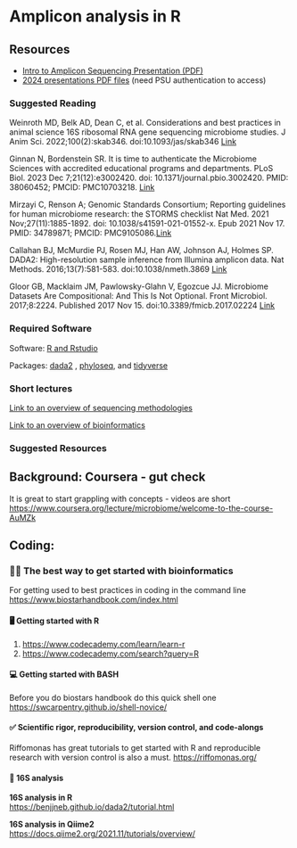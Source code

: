 # Amplicon analysis in R

## Resources
- [Intro to Amplicon Sequencing Presentation (PDF)](Lecture_Intro_Amplicon_Sequencing_Day3_Crandall.pdf)
- [2024 presentations PDF files](https://pennstateoffice365-my.sharepoint.com/:f:/g/personal/evk5387_psu_edu/ElOqaKmgAPVAqHTsW8G6aZIB1Ji_k80E3_0TR43I6FJI6Q?e=ZmnbEg) (need PSU authentication to access) 

### **Suggested Reading**

Weinroth MD, Belk AD, Dean C, et al. Considerations and best practices in animal science 16S ribosomal RNA gene sequencing microbiome studies. J Anim Sci. 2022;100(2):skab346. doi:10.1093/jas/skab346 [Link](https://academic.oup.com/jas/article/100/2/skab346/6519592)

Ginnan N, Bordenstein SR. It is time to authenticate the Microbiome Sciences with accredited educational programs and departments. PLoS Biol. 2023 Dec 7;21(12):e3002420. doi: 10.1371/journal.pbio.3002420. PMID: 38060452; PMCID: PMC10703218. [Link](https://journals.plos.org/plosbiology/article?id=10.1371/journal.pbio.3002420)

Mirzayi C, Renson A; Genomic Standards Consortium; Reporting guidelines for human microbiome research: the STORMS checklist Nat Med. 2021 Nov;27(11):1885-1892. doi: 10.1038/s41591-021-01552-x. Epub 2021 Nov 17. PMID: 34789871; PMCID: PMC9105086.[Link](https://www.nature.com/articles/s41591-021-01552-x)

Callahan BJ, McMurdie PJ, Rosen MJ, Han AW, Johnson AJ, Holmes SP. DADA2: High-resolution sample inference from Illumina amplicon data. Nat Methods. 2016;13(7):581-583. doi:10.1038/nmeth.3869 [Link](https://www.nature.com/articles/nmeth.3869)

Gloor GB, Macklaim JM, Pawlowsky-Glahn V, Egozcue JJ. Microbiome Datasets Are Compositional: And This Is Not Optional. Front Microbiol. 2017;8:2224. Published 2017 Nov 15. doi:10.3389/fmicb.2017.02224 [Link](https://www.frontiersin.org/journals/microbiology/articles/10.3389/fmicb.2017.02224/full)

### **Required Software**

Software:
[R and Rstudio](https://cran.rstudio.com/)

Packages: 
[dada2](https://bioconductor.org/packages/release/bioc/html/dada2.html) , [phyloseq](https://bioconductor.org/packages/release/bioc/html/phyloseq.html), and [tidyverse](https://tidyverse.tidyverse.org/)

### **Short lectures**
[Link to an overview of sequencing methodologies](https://psu.mediaspace.kaltura.com/media/Next+Generation+Sequencing/1_12vugl0d)

[Link to an overview of bioinformatics](https://psu.mediaspace.kaltura.com/media/Overview+of+Bioinformatics+and+Diversity+Metrics/1_1ih13k9f)

### **Suggested Resources**

## Background: Coursera - gut check
It is great to start grappling with concepts - videos are short<br>
https://www.coursera.org/lecture/microbiome/welcome-to-the-course-AuMZk

## Coding:

### 🧑‍💻 The best way to get started with bioinformatics
For getting used to best practices in coding in the command line<br>
https://www.biostarhandbook.com/index.html

#### 🖥️ Getting started with R
1.	https://www.codecademy.com/learn/learn-r
2.	https://www.codecademy.com/search?query=R
   
#### 💻 Getting started with BASH
Before you do biostars handbook do this quick shell one
https://swcarpentry.github.io/shell-novice/

#### ✅ Scientific rigor, reproducibility, version control, and code-alongs
Riffomonas has great tutorials to get started with R and reproducible research with version control is also a must.
https://riffomonas.org/

#### 🧬 16S analysis
**16S analysis in R**<br>
https://benjjneb.github.io/dada2/tutorial.html<br>

**16S analysis in Qiime2**<br>
https://docs.qiime2.org/2021.11/tutorials/overview/
